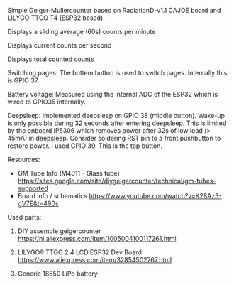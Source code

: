 Simple Geiger-Mullercounter based on RadiationD-v1.1 CAJOE board and LILYGO TTGO T4 (ESP32 based).

Displays a sliding average (60s) counts per minute

Displays current counts per second

Displays total counted counts


Switching pages:
The bottem button is used to switch pages. Internally this is GPIO 37.

Battery voltage:
Measured using the internal ADC of the ESP32 which is wired to GPIO35 internally. 


Deepsleep:
Implemented deepsleep on GPIO 38 (middle button). Wake-up is only possible during 32 seconds after entering deepsleep.  This is limited by the onboard IP5306 which removes power after 32s of low load  (> 45mA) in deepsleep. Consider soldering RST pin to a front pushbutton to restore power. I used GPIO 39. This is the top button. 




Resources:
- GM Tube Info (M4011 - Glass tube)
  https://sites.google.com/site/diygeigercounter/technical/gm-tubes-supported
- Board info / schematics
  https://www.youtube.com/watch?v=K28Az3-gV7E&t=490s

Used parts:
1. DIY assemble geigercounter
https://nl.aliexpress.com/item/1005004100117261.html

2. LILYGO® TTGO 2.4 LCD ESP32 Dev Board
https://www.aliexpress.com/item/32854502767.html

3. Generic 18650 LiPo battery
